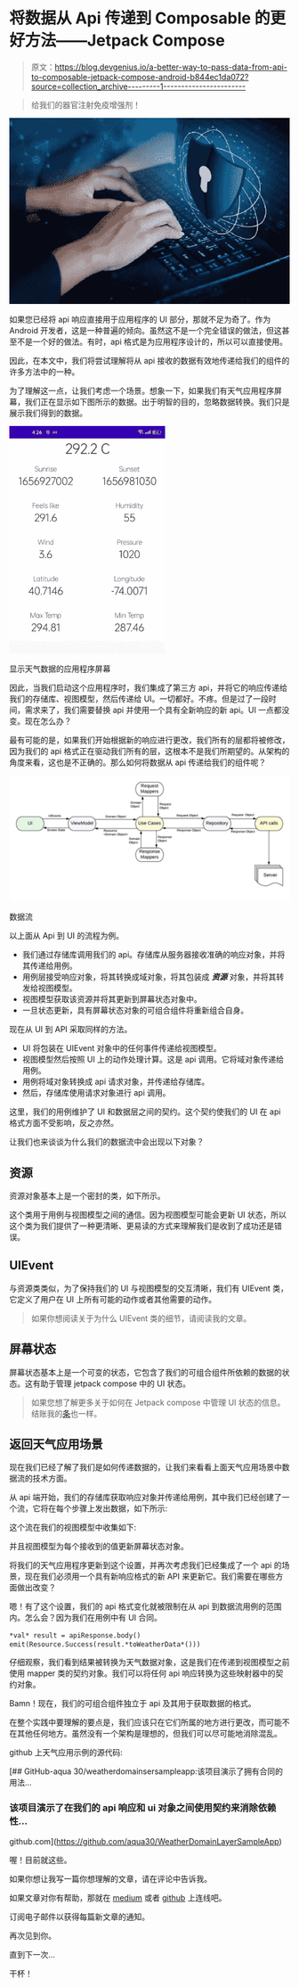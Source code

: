 # 将数据从 Api 传递到 Composable 的更好方法——Jetpack Compose

> 原文：<https://blog.devgenius.io/a-better-way-to-pass-data-from-api-to-composable-jetpack-compose-android-b844ec1da072?source=collection_archive---------1----------------------->

> 给我们的器官注射免疫增强剂！

![](img/608da20f040575d4ff816b59fdb8adc3.png)

如果您已经将 api 响应直接用于应用程序的 UI 部分，那就不足为奇了。作为 Android 开发者，这是一种普遍的倾向。虽然这不是一个完全错误的做法，但这甚至不是一个好的做法。有时，api 格式是为应用程序设计的，所以可以直接使用。

因此，在本文中，我们将尝试理解将从 api 接收的数据有效地传递给我们的组件的许多方法中的一种。

为了理解这一点，让我们考虑一个场景。想象一下，如果我们有天气应用程序屏幕，我们正在显示如下图所示的数据。出于明智的目的，忽略数据转换。我们只是展示我们得到的数据。

![](img/522d73a8878893a2cc23de023be3d190.png)

显示天气数据的应用程序屏幕

因此，当我们启动这个应用程序时，我们集成了第三方 api，并将它的响应传递给我们的存储库、视图模型，然后传递给 UI。一切都好。不疼。但是过了一段时间，需求来了，我们需要替换 api 并使用一个具有全新响应的新 api。UI 一点都没变。现在怎么办？

最有可能的是，如果我们开始根据新的响应进行更改，我们所有的层都将被修改，因为我们的 api 格式正在驱动我们所有的层，这根本不是我们所期望的。从架构的角度来看，这也是不正确的。那么如何将数据从 api 传递给我们的组件呢？

![](img/cf8f467383372b7cf874f116d5d346b4.png)

数据流

以上面从 Api 到 UI 的流程为例。

*   我们通过存储库调用我们的 api。存储库从服务器接收准确的响应对象，并将其传递给用例。
*   用例层接受响应对象，将其转换成域对象，将其包装成 ***资源*** 对象，并将其转发给视图模型。
*   视图模型获取该资源并将其更新到屏幕状态对象中。
*   一旦状态更新，具有屏幕状态对象的可组合组件将重新组合自身。

现在从 UI 到 API 采取同样的方法。

*   UI 将包装在 UIEvent 对象中的任何事件传递给视图模型。
*   视图模型然后按照 UI 上的动作处理计算。这是 api 调用。它将域对象传递给用例。
*   用例将域对象转换成 api 请求对象，并传递给存储库。
*   然后，存储库使用请求对象进行 api 调用。

这里，我们的用例维护了 UI 和数据层之间的契约。这个契约使我们的 UI 在 api 格式方面不受影响，反之亦然。

让我们也来谈谈为什么我们的数据流中会出现以下对象？

## 资源

资源对象基本上是一个密封的类，如下所示。

这个类用于用例与视图模型之间的通信。因为视图模型可能会更新 UI 状态，所以这个类为我们提供了一种更清晰、更易读的方式来理解我们是收到了成功还是错误。

## UIEvent

与资源类类似，为了保持我们的 UI 与视图模型的交互清晰，我们有 UIEvent 类，它定义了用户在 UI 上所有可能的动作或者其他需要的动作。

> 如果你想阅读关于为什么 UIEvent 类的细节，请阅读我的文章。

## 屏幕状态

屏幕状态基本上是一个可变的状态，它包含了我们的可组合组件所依赖的数据的状态。这有助于管理 jetpack compose 中的 UI 状态。

> 如果您想了解更多关于如何在 Jetpack compose 中管理 UI 状态的信息。结账我的[条](https://proandroiddev.com/updating-ui-using-state-management-in-jetpack-compose-e6120db7d695)也一样。

## 返回天气应用场景

现在我们已经了解了我们是如何传递数据的，让我们来看看上面天气应用场景中数据流的技术方面。

从 api 端开始，我们的存储库获取响应对象并传递给用例，其中我们已经创建了一个流，它将在每个步骤上发出数据，如下所示:

这个流在我们的视图模型中收集如下:

并且视图模型为每个接收到的值更新屏幕状态对象。

将我们的天气应用程序更新到这个设置，并再次考虑我们已经集成了一个 api 的场景，现在我们必须用一个具有新响应格式的新 API 来更新它。我们需要在哪些方面做出改变？

嗯！有了这个设置，我们的 api 格式变化就被限制在从 api 到数据流用例的范围内。怎么会？因为我们在用例中有 UI 合同。

```
*val* result = apiResponse.body()
emit(Resource.Success(result.*toWeatherData*()))
```

仔细观察，我们看到结果被转换为天气数据对象，这是我们在传递到视图模型之前使用 mapper 类的契约对象。我们可以将任何 api 响应转换为这些映射器中的契约对象。

Bamn！现在，我们的可组合组件独立于 api 及其用于获取数据的格式。

在整个实践中要理解的要点是，我们应该只在它们所属的地方进行更改，而可能不在其他任何地方。虽然没有一个架构是理想的，但我们可以尽可能地消除混乱。

github 上天气应用示例的源代码:

[](https://github.com/aqua30/WeatherDomainLayerSampleApp) [## GitHub-aqua 30/weatherdomainsersampleapp:该项目演示了拥有合同的用法…

### 该项目演示了在我们的 api 响应和 ui 对象之间使用契约来消除依赖性…

github.com](https://github.com/aqua30/WeatherDomainLayerSampleApp) 

喔！目前就这些。

如果你想让我写一篇你想理解的文章，请在评论中告诉我。

如果文章对你有帮助，那就在 [medium](https://saurabhpant.medium.com/) 或者 [github](https://github.com/aqua30) 上连线吧。

订阅电子邮件以获得每篇新文章的通知。

再次见到你。

直到下一次…

干杯！